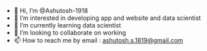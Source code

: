 - 👋 Hi, I’m @Ashutosh-1918
- 👀 I’m interested in developing app and website and data scientist
- 🌱 I’m currently learning data scientist
- 💞️ I’m looking to collaborate on working 
- 📫 How to reach me by email : ashutosh.s.1819@gmail.com

<!---
Ashutosh-1918/Ashutosh-1918 is a ✨ special ✨ repository because its `README.md` (this file) appears on your GitHub profile.
You can click the Preview link to take a look at your changes.
--->
